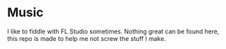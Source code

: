 # Music
I like to fiddle with FL Studio sometimes. Nothing great can be found here, this repo is made to help me not screw the stuff I make.
